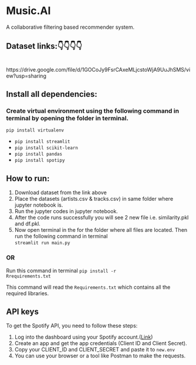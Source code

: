 # Music.AI
A collaborative filtering based recommender system.

## Dataset links:👇👇👇👇

<br/>
https://drive.google.com/file/d/1GOCoJy9FsrCAxeMLjcstoWjA9UuJhSMS/view?usp=sharing

## Install all dependencies:
### Create virtual environment using the following command in terminal by opening the folder in terminal.
<code>pip install virtualenv</code>
<ul>
<!---->
<li><code>pip install streamlit</code></li>
<li><code>pip install scikit-learn</code></li>
<li><code>pip install pandas</code></li>
<li><code>pip install spotipy</code></li>
</ul>

## How to run:
<ol>
  <li>Download dataset from the link above</li>
  <li>Place the datasets (artists.csv & tracks.csv) in same folder where jupyter notebook is.</li>
  <li>Run the jupyter codes in jupyter notebook.</li>
  <li>After the code runs successfully you will see 2 new file i.e. similarity.pkl and df.pkl.</li>
  <li>
    Now open terminal in the for the folder where all files are located.
    Then run the following command in terminal
    <br/>
    <code>streamlit run main.py</code>
  </li>
</ol>

### OR
Run this command in terminal
<code>pip install -r Rrequirements.txt</code>

This command will read the <code>Requirements.txt</code> which contains all the required libraries.

## API keys

To get the Spotify API, you need to follow these steps:
<ol>
<li>Log into the dashboard using your Spotify account.(<a href='https://developer.spotify.com/dashboard'>Link</a>)</li>
<li>Create an app and get the app credentials (Client ID and Client Secret).</li>
<li>Copy your CLIENT_ID and CLIENT_SECRET and paste it to <code>new.env</code></li>
<li>You can use your browser or a tool like Postman to make the requests.</li>
</ol>


